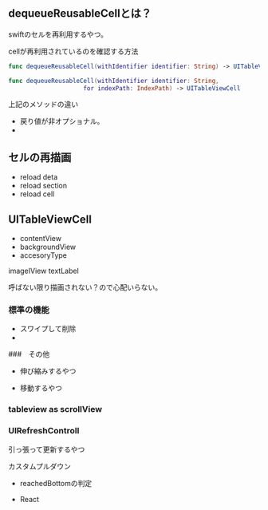 
## dequeueReusableCellとは？

swiftのセルを再利用するやつ。


cellが再利用されているのを確認する方法

``` .swift
func dequeueReusableCell(withIdentifier identifier: String) -> UITableViewCell?
```

``` .swift
func dequeueReusableCell(withIdentifier identifier: String, 
                     for indexPath: IndexPath) -> UITableViewCell
```

上記のメソッドの違い
- 戻り値が非オプショナル。
-



## セルの再描画

- reload deta
- reload section
- reload cell


## UITableViewCell

- contentView
- backgroundView
- accesoryType


imageIView
textLabel

呼ばない限り描画されない？ので心配いらない。

### 標準の機能


- スワイプして削除
-

###　その他

- 伸び縮みするやつ

- 移動するやつ



### tableview as scrollView


### UIRefreshControll

引っ張って更新するやつ

カスタムプルダウン


- reachedBottomの判定

- React


